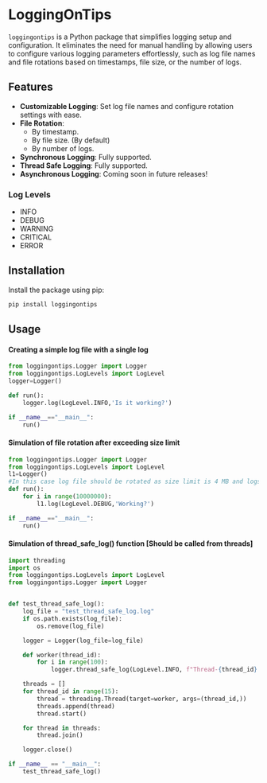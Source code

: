 # LoggingOnTips

`loggingontips` is a Python package that simplifies logging setup and configuration. It eliminates the need for manual handling by allowing users to configure various logging parameters effortlessly, such as log file names and file rotations based on timestamps, file size, or the number of logs.

## Features

- **Customizable Logging**: Set log file names and configure rotation settings with ease.
- **File Rotation**:
  - By timestamp.
  - By file size. (By default)
  - By number of logs.
- **Synchronous Logging**: Fully supported.
- **Thread Safe Logging**: Fully supported.
- **Asynchronous Logging**: Coming soon in future releases!


### Log Levels
<ul>
  <li>INFO</li>
  <li>DEBUG</li>
  <li>WARNING</li>
  <li>CRITICAL</li>
  <li>ERROR</li>
</ul>


## Installation

Install the package using pip:

```bash
pip install loggingontips
```
## Usage
<h4>Creating a simple log file with a single log</h4>

```python
from loggingontips.Logger import Logger
from loggingontips.LogLevels import LogLevel
logger=Logger()

def run():
    logger.log(LogLevel.INFO,'Is it working?')

if __name__=="__main__":
    run()
```

<h4>Simulation of file rotation after exceeding size limit</h4>

```python
from loggingontips.Logger import Logger
from loggingontips.LogLevels import LogLevel
l1=Logger()
#In this case log file should be rotated as size limit is 4 MB and logs are of 16 MB+
def run():
    for i in range(10000000):
        l1.log(LogLevel.DEBUG,'Working?')

if __name__=="__main__":
    run()
```

<h4>Simulation of thread_safe_log() function [Should be called from threads]</h4>

```python
import threading
import os
from loggingontips.LogLevels import LogLevel
from loggingontips.Logger import Logger


def test_thread_safe_log():
    log_file = "test_thread_safe_log.log"
    if os.path.exists(log_file):
        os.remove(log_file) 

    logger = Logger(log_file=log_file)

    def worker(thread_id):
        for i in range(100):
            logger.thread_safe_log(LogLevel.INFO, f"Thread-{thread_id} log message {i}")

    threads = []
    for thread_id in range(15):
        thread = threading.Thread(target=worker, args=(thread_id,))
        threads.append(thread)
        thread.start()

    for thread in threads:
        thread.join()

    logger.close()

if __name__ == "__main__":
    test_thread_safe_log()

```
